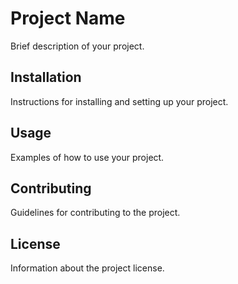# Project Name

Brief description of your project.

## Installation

Instructions for installing and setting up your project.

## Usage

Examples of how to use your project.

## Contributing

Guidelines for contributing to the project.

## License

Information about the project license.